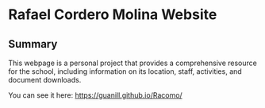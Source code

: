 # Rafael Cordero Molina Website
## Summary
This webpage is a personal project that provides a comprehensive resource for the school, including information on its location, staff, activities, and document downloads.

You can see it here: https://guanill.github.io/Racomo/
